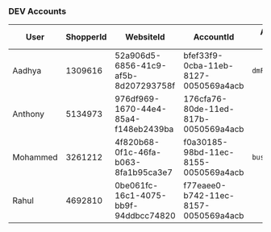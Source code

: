 ### DEV Accounts

|User       |ShopperId	        |WebsiteId	                            |AccountId                           |Account Type   |
|-----------|-------------------|---------------------------------------|------------------------------------|---------------|
|Aadhya     |1309616            |52a906d5-6856-41c9-af5b-8d207293758f   |bfef33f9-0cba-11eb-8127-0050569a4acb|`dmFull`       |
|Anthony	|5134973	        |976df969-1670-44e4-85a4-f148eb2439ba	|176cfa76-80de-11ed-817b-0050569a4acb|               |
|Mohammed	|3261212	        |4f820b68-0f1c-46fa-b063-8fa1b95ca3e7	|f0a30185-98bd-11ec-8155-0050569a4acb|`businessPlus` |
|Rahul	    |4692810	        |0be061fc-16c1-4075-bb9f-94ddbcc74820	|f77eaee0-b742-11ec-8157-0050569a4acb|               |
